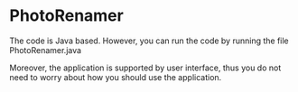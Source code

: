 # PhotoRenamer

The code is Java based. However, you can run the code by running the file PhotoRenamer.java

Moreover, the application is supported by user interface, thus you do not need to worry about how you should use the application.

